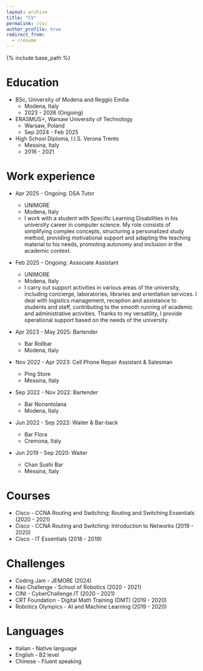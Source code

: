 ```yaml
---
layout: archive
title: "CV"
permalink: /cv/
author_profile: true
redirect_from:
  - /resume
---
```


{% include base_path %}

Education
======
* BSc, University of Modena and Reggio Emilia
  * Modena, Italy
  * 2023 - 2026 (Ongoing)
* ERASMUS+, Warsaw University of Technology
  * Warsaw, Poland
  * Sep 2024 - Feb 2025
* High School Diploma, I.I.S. Verona Trento
  * Messina, Italy
  * 2016 - 2021

Work experience
======
* Apr 2025 - Ongoing: DSA Tutor
  * UNIMORE
  * Modena, Italy
  * I work with a student with Specific Learning Disabilities in his university career in computer science. My role consists of simplifying complex concepts, structuring a personalized study method, providing motivational support and adapting the teaching material to his needs, promoting autonomy and inclusion in the academic context.

* Feb 2025 - Ongoing: Associate Assistant
  * UNIMORE
  * Modena, Italy
  * I carry out support activities in various areas of the university, including concierge, laboratories, libraries and orientation services. I deal with logistics management, reception and assistance to students and staff, contributing to the smooth running of academic and administrative activities. Thanks to my versatility, I provide operational support based on the needs of the university.

* Apr 2023 - May 2025: Bartender
  * Bar Rollbar
  * Modena, Italy

* Nov 2022 - Apr 2023: Cell Phone Repair Assistant & Salesman
  * Ping Store
  * Messina, Italy

* Sep 2022 - Nov 2022: Bartender
  * Bar Nonantolana
  * Modena, Italy
 
* Jun 2022 - Sep 2022: Waiter & Bar-back
  * Bar Flora
  * Cremona, Italy

* Jun 2019 - Sep 2020: Waiter
  * Chan Sushi Bar
  * Messina, Italy

Courses
======
* Cisco - CCNA Routing and Switching: Routing and Switching Essentials (2020 - 2021)
* Cisco - CCNA Routing and Switching: Introduction to Networks (2019 - 2020)
* Cisco - IT Essentials (2018 - 2019)

Challenges
======
* Coding Jam - JEMORE (2024)
* Nao Challenge - School of Robotics (2020 - 2021)
* CINI - CyberChallenge.IT (2020 - 2021)
* CRT Foundation - Digital Math Training (DMT) (2019 - 2020)
* Robotics Olympics - AI and Machine Learning (2019 - 2020)

Languages
======
* Italian - Native language
* English - B2 level
* Chinese - Fluent speaking
